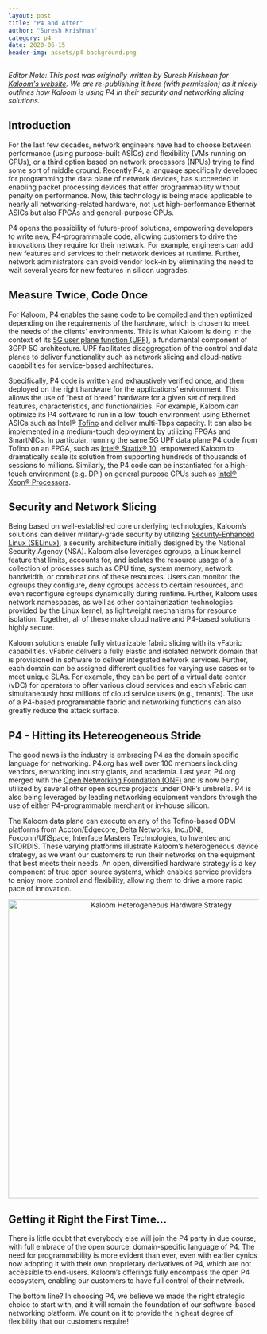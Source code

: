 ```yaml
---
layout: post
title: "P4 and After"
author: "Suresh Krishnan"
category: p4
date: 2020-06-15
header-img: assets/p4-background.png
---
```


*Editor Note: This post was originally written by Suresh Krishnan for [Kaloom's website](https://www.kaloom.com/blog/p4-and-after). We are re-publishing it here (with permission) as it nicely outlines how Kaloom is using P4 in their security and networking slicing solutions.*

## Introduction ##

For the last few decades, network engineers have had to choose between performance (using purpose-built ASICs) and flexibility (VMs running on CPUs), or a third option based on network processors (NPUs) trying to find some sort of middle ground. Recently P4, a language specifically developed for programming the data plane of network devices, has succeeded in enabling packet processing devices that offer programmability without penalty on performance. Now, this technology is being made applicable to nearly all networking-related hardware, not just high-performance Ethernet ASICs but also FPGAs and general-purpose CPUs.

P4 opens the possibility of future-proof solutions, empowering developers to write new, P4-programmable code, allowing customers to drive the innovations they require for their network. For example, engineers can add new features and services to their network devices at runtime. Further, network administrators can avoid vendor lock-in by eliminating the need to wait several years for new features in silicon upgrades.

## Measure Twice, Code Once ##

For Kaloom, P4 enables the same code to be compiled and then optimized depending on the requirements of the hardware, which is chosen to meet the needs of the clients’ environments. This is what Kaloom is doing in the context of its [5G user plane function (UPF)](https://www.kaloom.com/5g-upf-key-features-and-benefits), a fundamental component of 3GPP 5G architecture. UPF facilitates disaggregation of the control and data planes to deliver functionality such as network slicing and cloud-native capabilities for service-based architectures.

Specifically, P4 code is written and exhaustively verified once, and then deployed on the right hardware for the applications’ environment. This allows the use of “best of breed” hardware for a given set of required features, characteristics, and functionalities. For example, Kaloom can optimize its P4 software to run in a low-touch environment using Ethernet ASICs such as Intel® [Tofino](https://www.barefootnetworks.com/products/brief-tofino/) and deliver multi-Tbps capacity. It can also be implemented in a medium-touch deployment by utilizing FPGAs and SmartNICs. In particular, running the same 5G UPF data plane P4 code from Tofino on an FPGA, such as [Intel® Stratix® 10](https://www.intel.com/content/www/us/en/products/programmable/fpga/stratix-10.html), empowered Kaloom to dramatically scale its solution from supporting hundreds of thousands of sessions to millions. Similarly, the P4 code can be instantiated for a high-touch environment (e.g. DPI) on general purpose CPUs such as [Intel® Xeon® Processors](https://www.intel.com/content/www/us/en/products/processors/xeon.html).

## Security and Network Slicing ##

Being based on well-established core underlying technologies, Kaloom’s solutions can deliver military-grade security by utilizing [Security-Enhanced Linux (SELinux)](https://www.redhat.com/en/topics/linux/what-is-selinux), a security architecture initially designed by the National Security Agency (NSA). Kaloom also leverages cgroups, a Linux kernel feature that limits, accounts for, and isolates the resource usage of a collection of processes such as CPU time, system memory, network bandwidth, or combinations of these resources. Users can monitor the cgroups they configure, deny cgroups access to certain resources, and even reconfigure cgroups dynamically during runtime. Further, Kaloom uses network namespaces, as well as other containerization technologies provided by the Linux kernel, as lightweight mechanisms for resource isolation. Together, all of these make cloud native and P4-based solutions highly secure.

Kaloom solutions enable fully virtualizable fabric slicing with its vFabric capabilities. vFabric delivers a fully elastic and isolated network domain that is provisioned in software to deliver integrated network services. Further, each domain can be assigned different qualities for varying use cases or to meet unique SLAs. For example, they can be part of a virtual data center (vDC) for operators to offer various cloud services and each vFabric can simultaneously host millions of cloud service users (e.g., tenants). The use of a P4-based programmable fabric and networking functions can also greatly reduce the attack surface.

## P4 - Hitting its Hetereogeneous Stride

The good news is the industry is embracing P4 as the domain specific language for networking. P4.org has well over 100 members including vendors, networking industry giants, and academia. Last year, P4.org merged with the [Open Networking Foundation (ONF)](https://www.opennetworking.org/) and is now being utilized by several other open source projects under ONF’s umbrella. P4 is also being leveraged by leading networking equipment vendors through the use of either P4-programmable merchant or in-house silicon.

The Kaloom data plane can execute on any of the Tofino-based ODM platforms from Accton/Edgecore, Delta Networks, Inc./DNI, Foxconn/UfiSpace, Interface Masters Technologies, to Inventec and STORDIS. These varying platforms illustrate Kaloom’s heterogeneous device strategy, as we want our customers to run their networks on the equipment that best meets their needs. An open, diversified hardware strategy is a key component of true open source systems, which enables service providers to enjoy more control and flexibility, allowing them to drive a more rapid pace of innovation.

<p style="text-align:center;"><img style="display:block; margin:0 auto;" src="{{ site.baseurl }}/assets/P4andafter.png" alt="Kaloom Heterogeneous Hardware Strategy" width="600" /></p>

## Getting it Right the First Time... ##

There is little doubt that everybody else will join the P4 party in due course, with full embrace of the open source, domain-specific language of P4. The need for programmability is more evident than ever, even with earlier cynics now adopting it with their own proprietary derivatives of P4, which are not accessible to end-users. Kaloom’s offerings fully encompass the open P4 ecosystem, enabling our customers to have full control of their network.

The bottom line? In choosing P4, we believe we made the right strategic choice to start with, and it will remain the foundation of our software-based networking platform. We count on it to provide the highest degree of flexibility that our customers require!
